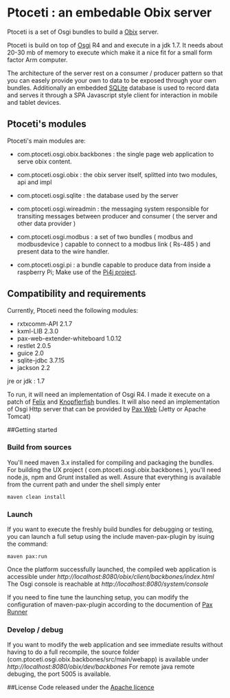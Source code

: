 Ptoceti : an embedable Obix server
==================================================

Ptoceti is a set of Osgi bundles to build a [Obix]( http://www.obix.org/) server.

Ptoceti is build on top of [Osgi](www.osgi.org) R4 and and execute in a jdk 1.7. It needs about 20-30 mb of memory to execute which make it a nice fit for a small form factor Arm computer.

The architecture of the server rest on a consumer / producer pattern so that you can easely provide your own to data to be exposed through your own bundles.
Additionally an embedded [SQLite](http://sqlite.org) database is used to record data and serves it through a SPA Javascript style client for interaction in mobile and tablet devices.

 
## Ptoceti's modules

Ptoceti's main modules are:

- com.ptoceti.osgi.obix.backbones : the single page web application to serve obix content.

- com.ptoceti.osgi.obix : the obix server itself, splitted into two modules, api and impl

- com.ptoceti.osgi.sqlite : the database used by the server

- com.ptoceti.osgi.wireadmin : the messaging system responsible for transiting messages between producer and consumer ( the server and other data provider )

- com.ptoceti.osgi.modbus : a set of two bundles ( modbus and modbusdevice ) capable to connect to a modbus link ( Rs-485 ) and present data to the wire handler.

- com.ptoceti.osgi.pi : a bundle capable to produce data from inside a raspberry Pi; Make use of the [Pi4j project](https://github.com/Pi4J/pi4j/).


## Compatibility and requirements

Currently, Ptoceti need the following modules:
- rxtxcomm-API 2.1.7
- kxml-LIB 2.3.0
- pax-web-extender-whiteboard 1.0.12
- restlet 2.0.5
- guice 2.0
- sqlite-jdbc 3.7.15
- jackson 2.2

jre or jdk : 1.7


To run, it will need an implementation of Osgi R4. I made it execute on a patch of [Felix](/felix.apache.org) and [Knopflerfish](http://www.knopflerfish.org/) bundles.
It will also need an implementation of Osgi Http server that can be provided by  [Pax Web](https://github.com/ops4j/org.ops4j.pax.web) (Jetty or Apache Tomcat)
 
##Getting started

### Build from sources

You'll need maven 3.x installed for compiling and packaging the bundles. For building the UX project ( com.ptoceti.osgi.obix.backbones ), you'll need node.js, npm and Grunt installed as well.
Assure that everything is available from the current path and under the shell simply enter

```
maven clean install
```

### Launch
If you want to execute the freshly build bundles for debugging or testing, you can launch a full setup using the include maven-pax-plugin by isuing the command:

```
maven pax:run
```
Once the platform successfully launched, the compiled web application is accessible under *http://localhost:8080/obix/client/backbones/index.html*
The Osgi console is reachable at *http://localhost:8080/system/console*

If you need to fine tune the launching setup, you can modify the configuration of maven-pax-plugin according to the documention of [Pax Runner](https://ops4j1.jira.com/wiki/display/paxrunner/Pax+Runner)

### Develop / debug
If you want to modify the web application and see immediate results without having to do a full recompile, the source folder (com.ptoceti.osgi.obix.backbones/src/main/webapp) is available under *http://localhost:8080/obix/dev/backbones*
For remote java remote debuging, the port 5005 is available. 

##License
Code released under the [Apache licence]( http://www.apache.org/licenses/)




